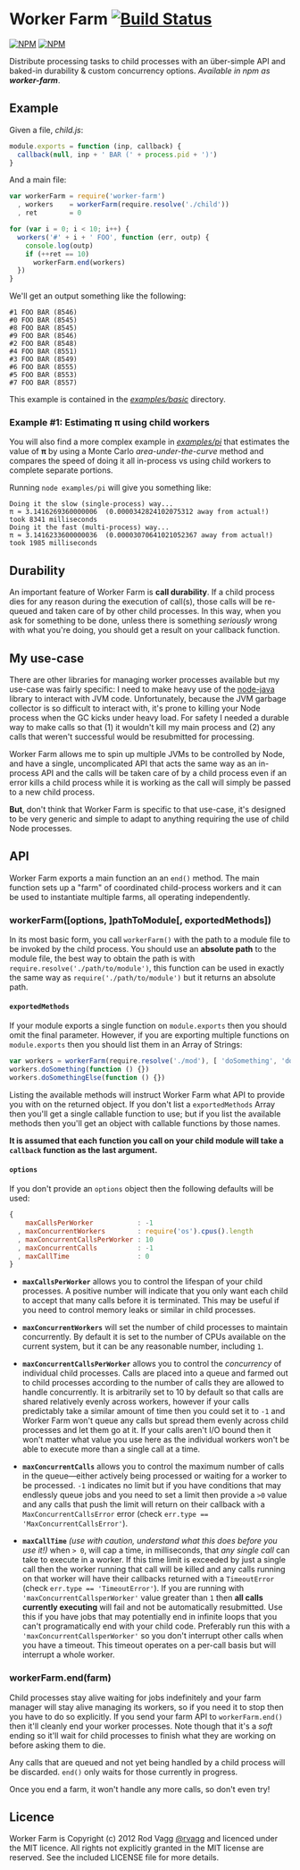 # Worker Farm [![Build Status](https://secure.travis-ci.org/rvagg/node-worker-farm.png)](http://travis-ci.org/rvagg/node-worker-farm)

[![NPM](https://nodei.co/npm/worker-farm.png?downloads=true&stars=true)](https://nodei.co/npm/worker-farm/) [![NPM](https://nodei.co/npm-dl/worker-farm.png?months=6)](https://nodei.co/npm/worker-farm/)


Distribute processing tasks to child processes with an über-simple API and baked-in durability & custom concurrency options. *Available in npm as <strong>worker-farm</strong>*.

## Example

Given a file, *child.js*:

```js
module.exports = function (inp, callback) {
  callback(null, inp + ' BAR (' + process.pid + ')')
}
```

And a main file:

```js
var workerFarm = require('worker-farm')
  , workers    = workerFarm(require.resolve('./child'))
  , ret        = 0

for (var i = 0; i < 10; i++) {
  workers('#' + i + ' FOO', function (err, outp) {
    console.log(outp)
    if (++ret == 10)
      workerFarm.end(workers)
  })
}
```

We'll get an output something like the following:

```
#1 FOO BAR (8546)
#0 FOO BAR (8545)
#8 FOO BAR (8545)
#9 FOO BAR (8546)
#2 FOO BAR (8548)
#4 FOO BAR (8551)
#3 FOO BAR (8549)
#6 FOO BAR (8555)
#5 FOO BAR (8553)
#7 FOO BAR (8557)
```

This example is contained in the *[examples/basic](https://github.com/rvagg/node-worker-farm/tree/master/examples/basic/)* directory.

### Example #1: Estimating π using child workers

You will also find a more complex example in *[examples/pi](https://github.com/rvagg/node-worker-farm/tree/master/examples/pi/)* that estimates the value of **π** by using a Monte Carlo *area-under-the-curve* method and compares the speed of doing it all in-process vs using child workers to complete separate portions.

Running `node examples/pi` will give you something like:

```
Doing it the slow (single-process) way...
π ≈ 3.1416269360000006  (0.0000342824102075312 away from actual!)
took 8341 milliseconds
Doing it the fast (multi-process) way...
π ≈ 3.1416233600000036  (0.00003070641021052367 away from actual!)
took 1985 milliseconds
```

## Durability

An important feature of Worker Farm is **call durability**. If a child process dies for any reason during the execution of call(s), those calls will be re-queued and taken care of by other child processes. In this way, when you ask for something to be done, unless there is something *seriously* wrong with what you're doing, you should get a result on your callback function.

## My use-case

There are other libraries for managing worker processes available but my use-case was fairly specific: I need to make heavy use of the [node-java](https://github.com/nearinfinity/node-java) library to interact with JVM code. Unfortunately, because the JVM garbage collector is so difficult to interact with, it's prone to killing your Node process when the GC kicks under heavy load. For safety I needed a durable way to make calls so that (1) it wouldn't kill my main process and (2) any calls that weren't successful would be resubmitted for processing.

Worker Farm allows me to spin up multiple JVMs to be controlled by Node, and have a single, uncomplicated API that acts the same way as an in-process API and the calls will be taken care of by a child process even if an error kills a child process while it is working as the call will simply be passed to a new child process.

**But**, don't think that Worker Farm is specific to that use-case, it's designed to be very generic and simple to adapt to anything requiring the use of child Node processes.

## API

Worker Farm exports a main function an an `end()` method. The main function sets up a "farm" of coordinated child-process workers and it can be used to instantiate multiple farms, all operating independently.

### workerFarm([options, ]pathToModule[, exportedMethods])

In its most basic form, you call `workerFarm()` with the path to a module file to be invoked by the child process. You should use an **absolute path** to the module file, the best way to obtain the path is with `require.resolve('./path/to/module')`, this function can be used in exactly the same way as `require('./path/to/module')` but it returns an absolute path.

#### `exportedMethods`

If your module exports a single function on `module.exports` then you should omit the final parameter. However, if you are exporting multiple functions on `module.exports` then you should list them in an Array of Strings:

```js
var workers = workerFarm(require.resolve('./mod'), [ 'doSomething', 'doSomethingElse' ])
workers.doSomething(function () {})
workers.doSomethingElse(function () {})
```

Listing the available methods will instruct Worker Farm what API to provide you with on the returned object. If you don't list a `exportedMethods` Array then you'll get a single callable function to use; but if you list the available methods then you'll get an object with callable functions by those names.

**It is assumed that each function you call on your child module will take a `callback` function as the last argument.**

#### `options`

If you don't provide an `options` object then the following defaults will be used:

```js
{
    maxCallsPerWorker           : -1
  , maxConcurrentWorkers        : require('os').cpus().length
  , maxConcurrentCallsPerWorker : 10
  , maxConcurrentCalls          : -1
  , maxCallTime                 : 0
}
```

  * **<code>maxCallsPerWorker</code>** allows you to control the lifespan of your child processes. A positive number will indicate that you only want each child to accept that many calls before it is terminated. This may be useful if you need to control memory leaks or similar in child processes.

  * **<code>maxConcurrentWorkers</code>** will set the number of child processes to maintain concurrently. By default it is set to the number of CPUs available on the current system, but it can be any reasonable number, including `1`.

  * **<code>maxConcurrentCallsPerWorker</code>** allows you to control the *concurrency* of individual child processes. Calls are placed into a queue and farmed out to child processes according to the number of calls they are allowed to handle concurrently. It is arbitrarily set to 10 by default so that calls are shared relatively evenly across workers, however if your calls predictably take a similar amount of time then you could set it to `-1` and Worker Farm won't queue any calls but spread them evenly across child processes and let them go at it. If your calls aren't I/O bound then it won't matter what value you use here as the individual workers won't be able to execute more than a single call at a time.

  * **<code>maxConcurrentCalls</code>** allows you to control the maximum number of calls in the queue&mdash;either actively being processed or waiting for a worker to be processed. `-1` indicates no limit but if you have conditions that may endlessly queue jobs and you need to set a limit then provide a `>0` value and any calls that push the limit will return on their callback with a `MaxConcurrentCallsError` error (check `err.type == 'MaxConcurrentCallsError'`).

  * **<code>maxCallTime</code>** *(use with caution, understand what this does before you use it!)* when `> 0`, will cap a time, in milliseconds, that *any single call* can take to execute in a worker. If this time limit is exceeded by just a single call then the worker running that call will be killed and any calls running on that worker will have their callbacks returned with a `TimeoutError` (check `err.type == 'TimeoutError'`). If you are running with `'maxConcurrentCallsperWorker'` value greater than `1` then **all calls currently executing** will fail and not be automatically resubmitted. Use this if you have jobs that may potentially end in infinite loops that you can't programatically end with your child code. Preferably run this with a `'maxConcurrentCallsperWorker'` so you don't interrupt other calls when you have a timeout. This timeout operates on a per-call basis but will interrupt a whole worker.

### workerFarm.end(farm)

Child processes stay alive waiting for jobs indefinitely and your farm manager will stay alive managing its workers, so if you need it to stop then you have to do so explicitly. If you send your farm API to `workerFarm.end()` then it'll cleanly end your worker processes. Note though that it's a *soft* ending so it'll wait for child processes to finish what they are working on before asking them to die.

Any calls that are queued and not yet being handled by a child process will be discarded. `end()` only waits for those currently in progress.

Once you end a farm, it won't handle any more calls, so don't even try!


## Licence

Worker Farm is Copyright (c) 2012 Rod Vagg [@rvagg](https://twitter.com/rvagg) and licenced under the MIT licence. All rights not explicitly granted in the MIT license are reserved. See the included LICENSE file for more details.
